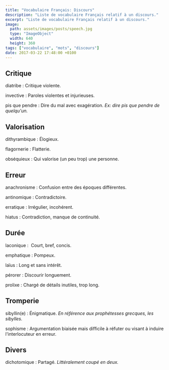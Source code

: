 ```yaml
---
title: "Vocabulaire Français: Discours"
description: "Liste de vocabulaire Français relatif à un discours."
excerpt: "Liste de vocabulaire Français relatif à un discours."
image:
  path: assets/images/posts/speech.jpg
  type: "ImageObject"
  width: 640
  height: 360
tags: ["vocabulaire", "mots", "discours"]
date: 2017-03-22 17:48:00 +0100
---
```

## Critique

diatribe
: Critique violente.

invective
: Paroles violentes et injurieuses.

pis que pendre
: Dire du mal avec exagération.
*Ex: dire pis que pendre de quelqu'un.*


## Valorisation

dithyrambique
: Élogieux.

flagornerie
: Flatterie.

obséquieux
: Qui valorise (un peu trop) une personne.


## Erreur

anachronisme
: Confusion entre des époques différentes.

antinomique
: Contradictoire.

erratique
: Irrégulier, incohérent.

hiatus
: Contradiction, manque de continuité.


## Durée

laconique
:  Court, bref, concis.

emphatique
: Pompeux.

laïus
: Long et sans intérêt.

pérorer
: Discourir longuement.

prolixe
: Chargé de détails inutiles, trop long.


## Tromperie

sibyllin(e)
: Énigmatique.
*En référence aux prophétesses grecques, les sibylles.*

sophisme
: Argumentation biaisée mais difficile à réfuter ou visant à induire l'interlocuteur en erreur.


## Divers

dichotomique
: Partagé.
*Littéralement coupé en deux.*

